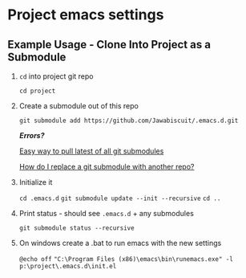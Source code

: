 # Project emacs settings

## Example Usage - Clone Into Project as a Submodule

1. `cd` into project git repo
 
	`cd project`

2. Create a submodule out of this repo

	`git submodule add https://github.com/Jawabiscuit/.emacs.d.git`
	
	***Errors?***
	
	[Easy way to pull latest of all git submodules](https://stackoverflow.com/a/1032653)
	
	[How do I replace a git submodule with another repo?](https://stackoverflow.com/q/14404704)

3. Initialize it

	`cd .emacs.d`
	`git submodule update --init --recursive`
	`cd ..`

4. Print status - should see `.emacs.d` + any submodules

	`git submodule status --recursive`

5. On windows create a .bat to run emacs with the new settings

	`@echo off`
	`"C:\Program Files (x86)\emacs\bin\runemacs.exe" -l p:\project\.emacs.d\init.el`
